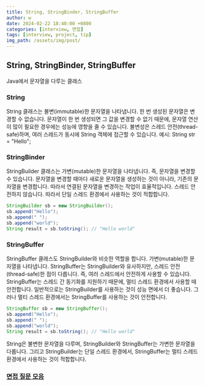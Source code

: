 ```yaml
---
title: String, StringBinder, StringBuffer
author: w
date: 2024-02-22 18:40:00 +0800
categories: [interview, 면접]
tags: [interview, project, tip]
img_path: /assets/img/post/
---
```


## String, StringBinder, StringBuffer
Java에서 문자열을 다루는 클래스

### String
String 클래스는 불변(immutable)한 문자열을 나타냅니다. 한 번 생성된 문자열은 변경할 수 없습니다.
문자열이 한 번 생성되면 그 값을 변경할 수 없기 때문에, 문자열 연산이 많이 필요한 경우에는 성능에 영향을 줄 수 있습니다.
불변성은 스레드 안전(thread-safe)하며, 여러 스레드가 동시에 String 객체에 접근할 수 있습니다.
예시: String str = "Hello";


### StringBinder
StringBuilder 클래스는 가변(mutable)한 문자열을 나타냅니다. 즉, 문자열을 변경할 수 있습니다.
문자열을 변경할 때마다 새로운 문자열을 생성하는 것이 아니라, 기존의 문자열을 변경합니다. 따라서 연결된 문자열을 변경하는 작업이 효율적입니다.
스레드 안전하지 않습니다. 따라서 단일 스레드 환경에서 사용하는 것이 적합합니다.
```java
StringBuilder sb = new StringBuilder();
sb.append("Hello");
sb.append(" ");
sb.append("world");
String result = sb.toString(); // "Hello world"
```


### StringBuffer
StringBuffer 클래스도 StringBuilder와 비슷한 역할을 합니다. 가변(mutable)한 문자열을 나타냅니다.
StringBuffer는 StringBuilder와 유사하지만, 스레드 안전(thread-safe)한 점이 다릅니다. 즉, 여러 스레드에서 안전하게 사용할 수 있습니다.
StringBuffer는 스레드 간 동기화를 지원하기 때문에, 멀티 스레드 환경에서 사용할 때 안전합니다.
일반적으로는 StringBuilder를 사용하는 것이 성능 면에서 더 좋습니다. 그러나 멀티 스레드 환경에서는 StringBuffer를 사용하는 것이 안전합니다.
```java
StringBuffer sb = new StringBuffer();
sb.append("Hello");
sb.append(" ");
sb.append("world");
String result = sb.toString(); // "Hello world"

```

String은 불변한 문자열을 다루며, StringBuilder와 StringBuffer는 가변한 문자열을 다룹니다. 그리고 StringBuilder는 단일 스레드 환경에서, StringBuffer는 멀티 스레드 환경에서 사용하는 것이 적합합니다.

### [면접 질문 모음](/posts/면접-질문-모음)